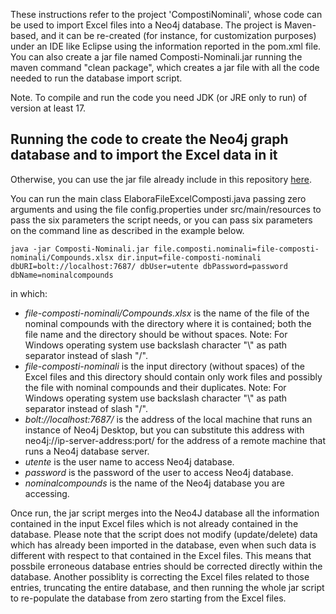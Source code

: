 
These instructions refer to the project 'CompostiNominali', whose code can be used to import Excel files into a Neo4j database.
The project is Maven-based, and it can be re-created (for instance, for customization purposes) under an IDE like Eclipse using the information reported in the pom.xml file.
You can also create a jar file named Composti-Nominali.jar running the maven command "clean package", which creates a jar file with all the code needed to run the database import script. 

Note. 
To compile and run the code you need JDK (or JRE only to run) of version at least 17.

## Running the code to create the Neo4j graph database and to import the Excel data in it

Otherwise, you can use the jar file already include in this repository [here](https://github.com/AI4CH-UniUD/Genus-Compositicium/blob/main/Database/Composti-Nominali.jar).

You can run the main class ElaboraFileExcelComposti.java passing zero arguments and using the file config.properties under src/main/resources to pass the six parameters the script needs, or you can pass six parameters on the command line as described in the example below.

```
java -jar Composti-Nominali.jar file.composti.nominali=file-composti-nominali/Compounds.xlsx dir.input=file-composti-nominali dbURI=bolt://localhost:7687/ dbUser=utente dbPassword=password dbName=nominalcompounds
```

in which:
- _file-composti-nominali/Compounds.xlsx_ is the name of the file of the nominal compounds with the directory where it is contained; both the file name and the directory should be without spaces. Note: For Windows operating system use backslash character "\\" as path separator instead of slash "/".
- _file-composti-nominali_ is the input directory (without spaces) of the Excel files and this directory should contain only work files and possibly the file with nominal compounds and their duplicates. Note: For Windows operating system use backslash character "\\" as path separator instead of slash "/".
- _bolt://localhost:7687/_ is the address of the local machine that runs an instance of Neo4j Desktop, but you can substitute this address with neo4j://ip-server-address:port/ for the address of a remote machine that runs a Neo4j database server.
- _utente_ is the user name to access Neo4j database.
- _password_ is the password of the user to access Neo4j database.
- _nominalcompounds_ is the name of the Neo4j database you are accessing.

Once run, the jar script merges into the Neo4J database all the information contained in the input Excel files which is not already contained in the database. Please note that the script does not modify (update/delete) data which has already been imported in the database, even when such data is different with respect to that contained in the Excel files. This means that possbile erroneous database entries should be corrected directly within the database. Another possiblity is correcting the Excel files related to those entries, truncating the entire database, and then running the whole jar script to re-populate the database from zero starting from the Excel files.
